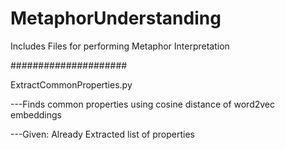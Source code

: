 # MetaphorUnderstanding

Includes Files for performing Metaphor Interpretation

#####################

ExtractCommonProperties.py

---Finds common properties using cosine distance of word2vec embeddings

---Given: Already Extracted list of properties
